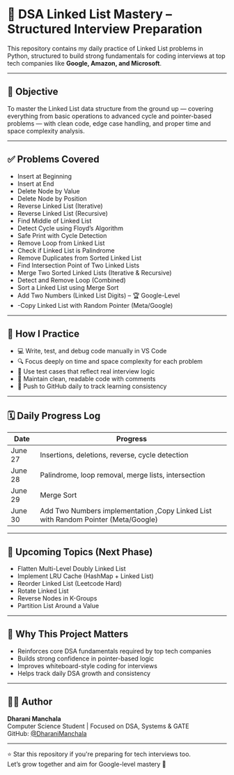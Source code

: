 # 🔗 DSA Linked List Mastery – Structured Interview Preparation

This repository contains my daily practice of Linked List problems in Python, structured to build strong fundamentals for coding interviews at top tech companies like **Google, Amazon, and Microsoft**.

---

## 🎯 Objective

To master the Linked List data structure from the ground up — covering everything from basic operations to advanced cycle and pointer-based problems — with clean code, edge case handling, and proper time and space complexity analysis.

---

## ✅ Problems Covered

- Insert at Beginning
- Insert at End
- Delete Node by Value
- Delete Node by Position
- Reverse Linked List (Iterative)
- Reverse Linked List (Recursive)
- Find Middle of Linked List
- Detect Cycle using Floyd’s Algorithm
- Safe Print with Cycle Detection
- Remove Loop from Linked List
- Check if Linked List is Palindrome
- Remove Duplicates from Sorted Linked List
- Find Intersection Point of Two Linked Lists
- Merge Two Sorted Linked Lists (Iterative & Recursive)
- Detect and Remove Loop (Combined)
- Sort a Linked List using Merge Sort
- Add Two Numbers (Linked List Digits) – 🏆 Google-Level
- -Copy Linked List with Random Pointer (Meta/Google)

---

## 🧠 How I Practice

- 💻 Write, test, and debug code manually in VS Code
- 🔍 Focus deeply on time and space complexity for each problem
- 🧪 Use test cases that reflect real interview logic
- 📘 Maintain clean, readable code with comments
- 🔁 Push to GitHub daily to track learning consistency

---

## 🗓️ Daily Progress Log

| Date       | Progress |
|------------|----------|
| June 27    | Insertions, deletions, reverse, cycle detection |
| June 28    | Palindrome, loop removal, merge lists, intersection |
| June 29    | Merge Sort  |
| June 30    | Add Two Numbers implementation ,Copy Linked List with Random Pointer (Meta/Google)|

---

## 🚀 Upcoming Topics (Next Phase)


- Flatten Multi-Level Doubly Linked List
- Implement LRU Cache (HashMap + Linked List)
- Reorder Linked List (Leetcode Hard)
- Rotate Linked List
- Reverse Nodes in K-Groups
- Partition List Around a Value

---

## 📌 Why This Project Matters

- Reinforces core DSA fundamentals required by top tech companies
- Builds strong confidence in pointer-based logic
- Improves whiteboard-style coding for interviews
- Helps track daily DSA growth and consistency

---

## 🧑‍💻 Author

**Dharani Manchala**  
Computer Science Student | Focused on DSA, Systems & GATE  
GitHub: [@DharaniManchala](https://github.com/DharaniManchala)

---

⭐ Star this repository if you're preparing for tech interviews too.  
Let’s grow together and aim for Google-level mastery 🚀
